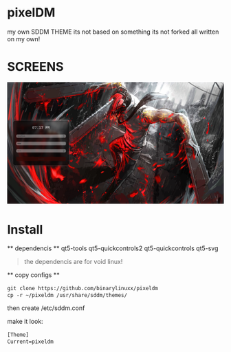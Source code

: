 # pixelDM
my own SDDM THEME 
its not based on something its not forked all written on my own!

# SCREENS
![img0](dm.png)

# Install

** dependencis **
qt5-tools qt5-quickcontrols2 qt5-quickcontrols qt5-svg
>the dependencis are for void linux!

** copy configs **

```
git clone https://github.com/binarylinuxx/pixeldm
cp -r ~/pixeldm /usr/share/sddm/themes/
```

then create /etc/sddm.conf

make it look:
```
[Theme]
Current=pixeldm
```
